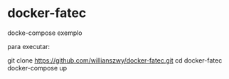 # docker-fatec
docke-compose exemplo

para executar:

git clone https://github.com/willianszwy/docker-fatec.git
cd docker-fatec
docker-compose up
